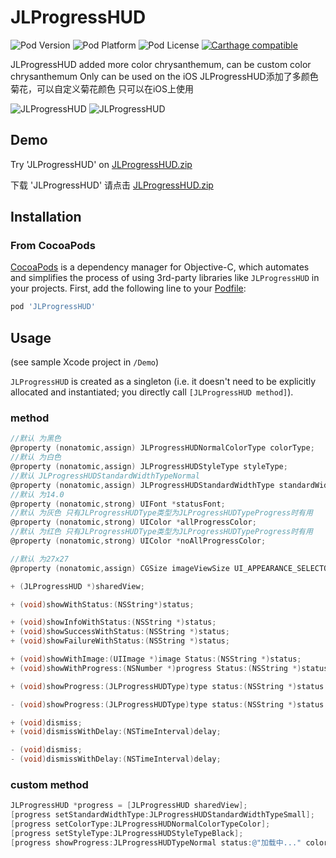 # JLProgressHUD

![Pod Version](https://img.shields.io/cocoapods/v/JLProgressHUD.svg?style=flat)
![Pod Platform](https://img.shields.io/cocoapods/p/JLProgressHUD.svg?style=flat)
![Pod License](https://img.shields.io/cocoapods/l/JLProgressHUD.svg?style=flat)
[![Carthage compatible](https://img.shields.io/badge/Carthage-compatible-4BC51D.svg?style=flat)](https://github.com/Carthage/Carthage)


JLProgressHUD added more color chrysanthemum, can be custom color chrysanthemum Only can be used on the iOS
JLProgressHUD添加了多颜色菊花，可以自定义菊花颜色 只可以在iOS上使用

![JLProgressHUD](http://zjb.kuaijielife.com/Uploads/Upicture/lqt/JLProgressHUD0.gif)
![JLProgressHUD](http://zjb.kuaijielife.com/Uploads/Upicture/lqt/JLProgressHUD1.gif)


## Demo		

Try  'JLProgressHUD' on [JLProgressHUD.zip](https://github.com/smalltsky/JLProgressHUD/archive/master.zip)

下载 'JLProgressHUD' 请点击 [JLProgressHUD.zip](https://github.com/smalltsky/JLProgressHUD/archive/master.zip)

## Installation 

### From CocoaPods 

[CocoaPods](http://cocoapods.org) is a dependency manager for Objective-C, which automates and simplifies the process of using 3rd-party libraries like `JLProgressHUD` in your projects. First, add the following line to your [Podfile](http://guides.cocoapods.org/using/using-cocoapods.html):

```ruby
pod 'JLProgressHUD'
```

## Usage

(see sample Xcode project in `/Demo`)

`JLProgressHUD` is created as a singleton (i.e. it doesn't need to be explicitly allocated and instantiated; you directly call `[JLProgressHUD method]`).

### method

```objective-c
//默认 为黑色
@property (nonatomic,assign) JLProgressHUDNormalColorType colorType;
//默认 为白色
@property (nonatomic,assign) JLProgressHUDStyleType styleType;
//默认 JLProgressHUDStandardWidthTypeNormal
@property (nonatomic,assign) JLProgressHUDStandardWidthType standardWidthType;
//默认 为14.0
@property (nonatomic,strong) UIFont *statusFont;
//默认 为灰色 只有JLProgressHUDType类型为JLProgressHUDTypeProgress时有用
@property (nonatomic,strong) UIColor *allProgressColor;
//默认 为红色 只有JLProgressHUDType类型为JLProgressHUDTypeProgress时有用
@property (nonatomic,strong) UIColor *noAllProgressColor;

//默认 为27x27
@property (nonatomic,assign) CGSize imageViewSize UI_APPEARANCE_SELECTOR;

+ (JLProgressHUD *)sharedView;

+ (void)showWithStatus:(NSString*)status;

+ (void)showInfoWithStatus:(NSString *)status;
+ (void)showSuccessWithStatus:(NSString *)status;
+ (void)showFailureWithStatus:(NSString *)status;

+ (void)showWithImage:(UIImage *)image Status:(NSString *)status;
+ (void)showWithProgress:(NSNumber *)progress Status:(NSString *)status;

+ (void)showProgress:(JLProgressHUDType)type status:(NSString *)status colors:(NSArray *)colors Progress:(NSNumber *)progress image:(UIImage *)image;

- (void)showProgress:(JLProgressHUDType)type status:(NSString *)status colors:(NSArray *)colors Progress:(NSNumber *)progress image:(UIImage *)image;

+ (void)dismiss;
+ (void)dismissWithDelay:(NSTimeInterval)delay;

- (void)dismiss;
- (void)dismissWithDelay:(NSTimeInterval)delay;
```

### custom method

```objective-c
JLProgressHUD *progress = [JLProgressHUD sharedView];
[progress setStandardWidthType:JLProgressHUDStandardWidthTypeSmall];
[progress setColorType:JLProgressHUDNormalColorTypeColor];
[progress setStyleType:JLProgressHUDStyleTypeBlack];
[progress showProgress:JLProgressHUDTypeNormal status:@"加载中..." colors:nil Progress:nil image:nil];
```

